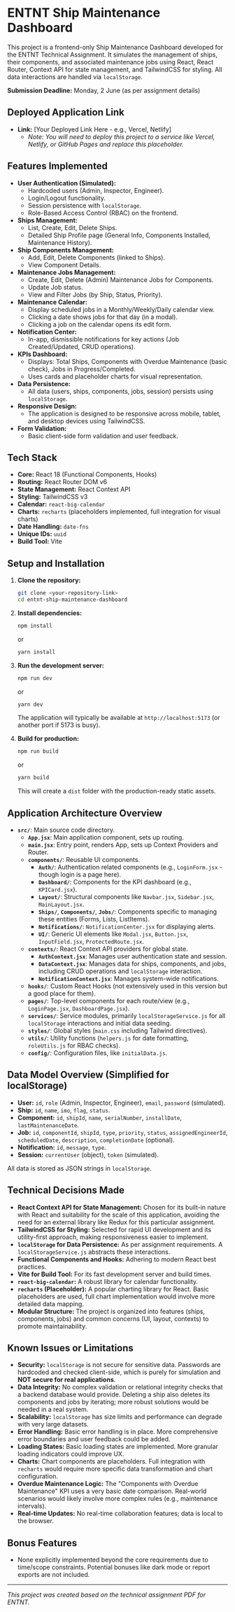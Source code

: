 # ENTNT Ship Maintenance Dashboard

This project is a frontend-only Ship Maintenance Dashboard developed for the ENTNT Technical Assignment. It simulates the management of ships, their components, and associated maintenance jobs using React, React Router, Context API for state management, and TailwindCSS for styling. All data interactions are handled via `localStorage`.

**Submission Deadline:** Monday, 2 June (as per assignment details)

## Deployed Application Link

*   **Link:** [Your Deployed Link Here - e.g., Vercel, Netlify]
    *   *Note: You will need to deploy this project to a service like Vercel, Netlify, or GitHub Pages and replace this placeholder.*

## Features Implemented

*   **User Authentication (Simulated):**
    *   Hardcoded users (Admin, Inspector, Engineer).
    *   Login/Logout functionality.
    *   Session persistence with `localStorage`.
    *   Role-Based Access Control (RBAC) on the frontend.
*   **Ships Management:**
    *   List, Create, Edit, Delete Ships.
    *   Detailed Ship Profile page (General Info, Components Installed, Maintenance History).
*   **Ship Components Management:**
    *   Add, Edit, Delete Components (linked to Ships).
    *   View Component Details.
*   **Maintenance Jobs Management:**
    *   Create, Edit, Delete (Admin) Maintenance Jobs for Components.
    *   Update Job status.
    *   View and Filter Jobs (by Ship, Status, Priority).
*   **Maintenance Calendar:**
    *   Display scheduled jobs in a Monthly/Weekly/Daily calendar view.
    *   Clicking a date shows jobs for that day (in a modal).
    *   Clicking a job on the calendar opens its edit form.
*   **Notification Center:**
    *   In-app, dismissible notifications for key actions (Job Created/Updated, CRUD operations).
*   **KPIs Dashboard:**
    *   Displays: Total Ships, Components with Overdue Maintenance (basic check), Jobs in Progress/Completed.
    *   Uses cards and placeholder charts for visual representation.
*   **Data Persistence:**
    *   All data (users, ships, components, jobs, session) persists using `localStorage`.
*   **Responsive Design:**
    *   The application is designed to be responsive across mobile, tablet, and desktop devices using TailwindCSS.
*   **Form Validation:**
    *   Basic client-side form validation and user feedback.

## Tech Stack

*   **Core:** React 18 (Functional Components, Hooks)
*   **Routing:** React Router DOM v6
*   **State Management:** React Context API
*   **Styling:** TailwindCSS v3
*   **Calendar:** `react-big-calendar`
*   **Charts:** `recharts` (placeholders implemented, full integration for visual charts)
*   **Date Handling:** `date-fns`
*   **Unique IDs:** `uuid`
*   **Build Tool:** Vite

## Setup and Installation

1.  **Clone the repository:**
    ```bash
    git clone <your-repository-link>
    cd entnt-ship-maintenance-dashboard
    ```

2.  **Install dependencies:**
    ```bash
    npm install
    ```
    or
    ```bash
    yarn install
    ```

3.  **Run the development server:**
    ```bash
    npm run dev
    ```
    or
    ```bash
    yarn dev
    ```
    The application will typically be available at `http://localhost:5173` (or another port if 5173 is busy).

4.  **Build for production:**
    ```bash
    npm run build
    ```
    or
    ```bash
    yarn build
    ```
    This will create a `dist` folder with the production-ready static assets.

## Application Architecture Overview

*   **`src/`**: Main source code directory.
    *   **`App.jsx`**: Main application component, sets up routing.
    *   **`main.jsx`**: Entry point, renders App, sets up Context Providers and Router.
    *   **`components/`**: Reusable UI components.
        *   **`Auth/`**: Authentication related components (e.g., `LoginForm.jsx` - though login is a page here).
        *   **`Dashboard/`**: Components for the KPI dashboard (e.g., `KPICard.jsx`).
        *   **`Layout/`**: Structural components like `Navbar.jsx`, `Sidebar.jsx`, `MainLayout.jsx`.
        *   **`Ships/`**, **`Components/`**, **`Jobs/`**: Components specific to managing these entities (Forms, Lists, ListItems).
        *   **`Notifications/`**: `NotificationCenter.jsx` for displaying alerts.
        *   **`UI/`**: Generic UI elements like `Modal.jsx`, `Button.jsx`, `InputField.jsx`, `ProtectedRoute.jsx`.
    *   **`contexts/`**: React Context API providers for global state.
        *   **`AuthContext.jsx`**: Manages user authentication state and session.
        *   **`DataContext.jsx`**: Manages data for ships, components, and jobs, including CRUD operations and `localStorage` interaction.
        *   **`NotificationContext.jsx`**: Manages system-wide notifications.
    *   **`hooks/`**: Custom React Hooks (not extensively used in this version but a good place for them).
    *   **`pages/`**: Top-level components for each route/view (e.g., `LoginPage.jsx`, `DashboardPage.jsx`).
    *   **`services/`**: Service modules, primarily `localStorageService.js` for all `localStorage` interactions and initial data seeding.
    *   **`styles/`**: Global styles (`main.css` including Tailwind directives).
    *   **`utils/`**: Utility functions (`helpers.js` for date formatting, `roleUtils.js` for RBAC checks).
    *   **`config/`**: Configuration files, like `initialData.js`.

## Data Model Overview (Simplified for localStorage)

*   **User:** `id`, `role` (Admin, Inspector, Engineer), `email`, `password` (simulated).
*   **Ship:** `id`, `name`, `imo`, `flag`, `status`.
*   **Component:** `id`, `shipId`, `name`, `serialNumber`, `installDate`, `lastMaintenanceDate`.
*   **Job:** `id`, `componentId`, `shipId`, `type`, `priority`, `status`, `assignedEngineerId`, `scheduledDate`, `description`, `completionDate` (optional).
*   **Notification:** `id`, `message`, `type`.
*   **Session:** `currentUser` (object), `token` (simulated).

All data is stored as JSON strings in `localStorage`.

## Technical Decisions Made

*   **React Context API for State Management:** Chosen for its built-in nature with React and suitability for the scale of this application, avoiding the need for an external library like Redux for this particular assignment.
*   **TailwindCSS for Styling:** Selected for rapid UI development and its utility-first approach, making responsiveness easier to implement.
*   **`localStorage` for Data Persistence:** As per assignment requirements. A `localStorageService.js` abstracts these interactions.
*   **Functional Components and Hooks:** Adhering to modern React best practices.
*   **Vite for Build Tool:** For its fast development server and build times.
*   **`react-big-calendar`:** A robust library for calendar functionality.
*   **`recharts` (Placeholder):** A popular charting library for React. Basic placeholders are used, full chart implementation would involve more detailed data mapping.
*   **Modular Structure:** The project is organized into features (ships, components, jobs) and common concerns (UI, layout, contexts) to promote maintainability.

## Known Issues or Limitations

*   **Security:** `localStorage` is not secure for sensitive data. Passwords are hardcoded and checked client-side, which is purely for simulation and **NOT secure for real applications**.
*   **Data Integrity:** No complex validation or relational integrity checks that a backend database would provide. Deleting a ship also deletes its components and jobs by iterating; more robust solutions would be needed in a real system.
*   **Scalability:** `localStorage` has size limits and performance can degrade with very large datasets.
*   **Error Handling:** Basic error handling is in place. More comprehensive error boundaries and user feedback could be added.
*   **Loading States:** Basic loading states are implemented. More granular loading indicators could improve UX.
*   **Charts:** Chart components are placeholders. Full integration with `recharts` would require more specific data transformation and chart configuration.
*   **Overdue Maintenance Logic:** The "Components with Overdue Maintenance" KPI uses a very basic date comparison. Real-world scenarios would likely involve more complex rules (e.g., maintenance intervals).
*   **Real-time Updates:** No real-time collaboration features; data is local to the browser.

## Bonus Features

*   None explicitly implemented beyond the core requirements due to time/scope constraints. Potential bonuses like dark mode or report exports are not included.

---

*This project was created based on the technical assignment PDF for ENTNT.*
